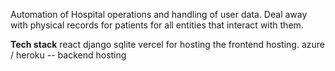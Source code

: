 Automation of Hospital operations and handling of user data.
Deal away with physical records for patients for all entities that interact with them.

**Tech stack**
react
django
sqlite
vercel for hosting the frontend hosting.
azure / heroku -- backend hosting
